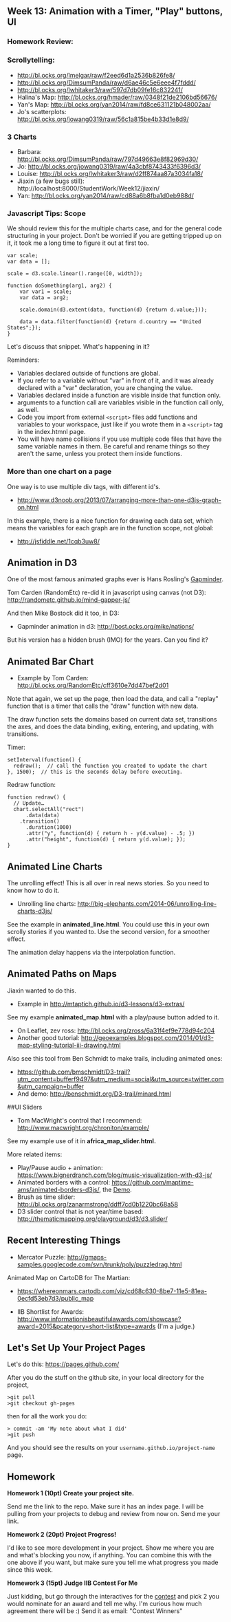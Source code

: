 
## Week 13: Animation with a Timer, "Play" buttons, UI


### Homework Review:

### Scrollytelling:

* http://bl.ocks.org/lmelgar/raw/f2eed6d1a2536b826fe8/
* http://bl.ocks.org/DimsumPanda/raw/d6ae46c5e6eee4f7fddd/
* http://bl.ocks.org/lwhitaker3/raw/597d7db09fe16c832241/
* Halina's Map: http://bl.ocks.org/hmader/raw/0348f21de2106bd56676/
* Yan's Map: http://bl.ocks.org/yan2014/raw/fd8ce631121b048002aa/
* Jo's scatterplots: http://bl.ocks.org/jowang0319/raw/56c1a815be4b33d1e8d9/


### 3 Charts

* Barbara: http://bl.ocks.org/DimsumPanda/raw/797d49663e8f82969d30/
* Jo: http://bl.ocks.org/jowang0319/raw/4a3cbf8743433f6396d3/
* Louise: http://bl.ocks.org/lwhitaker3/raw/d2ff874aa87a3034fa18/
* Jiaxin (a few bugs still): http://localhost:8000/StudentWork/Week12/jiaxin/
* Yan: http://bl.ocks.org/yan2014/raw/cd88a6b8fba1d0eb988d/


### Javascript Tips: Scope


We should review this for the multiple charts case, and for the general code structuring in your project.  Don't be worried if you are getting tripped up on it, it took me a long time to figure it out at first too.

````
var scale;
var data = [];

scale = d3.scale.linear().range([0, width]);

function doSomething(arg1, arg2) {
    var var1 = scale;
    var data = arg2;

    scale.domain(d3.extent(data, function(d) {return d.value;}));

    data = data.filter(function(d) {return d.country == "United States";});
}

````

Let's discuss that snippet. What's happening in it?

Reminders:

* Variables declared outside of functions are global.
* If you refer to a variable without "var" in front of it, and it was already declared with a "var" declaration, you are changing the value.
* Variables declared inside a function are visible inside that function only.
* arguments to a function call are variables visible in the function call only, as well.
* Code you import from external `<script>` files add functions and variables to your workspace, just like if you wrote them in a `<script>` tag in the index.htmnl page.
* You will have name collisions if you use multiple code files that have the same variable names in them.  Be careful and rename things so they aren't the same, unless you protect them inside functions.


### More than one chart on a page

One way is to use multiple div tags, with different id's.

* http://www.d3noob.org/2013/07/arranging-more-than-one-d3js-graph-on.html

In this example, there is a nice function for drawing each data set, which means the variables for each graph are in the function scope, not global:

* http://jsfiddle.net/1cqb3uw8/


## Animation in D3

One of the most famous animated graphs ever is Hans Rosling's [Gapminder](http://www.gapminder.org/world/#$majorMode=chart$is;shi=t;ly=2003;lb=f;il=t;fs=11;al=30;stl=t;st=t;nsl=t;se=t$wst;tts=C$ts;sp=5.59290322580644;ti=2013$zpv;v=0$inc_x;mmid=XCOORDS;iid=phAwcNAVuyj1jiMAkmq1iMg;by=ind$inc_y;mmid=YCOORDS;iid=phAwcNAVuyj2tPLxKvvnNPA;by=ind$inc_s;uniValue=8.21;iid=phAwcNAVuyj0XOoBL_n5tAQ;by=ind$inc_c;uniValue=255;gid=CATID0;by=grp$map_x;scale=log;dataMin=194;dataMax=96846$map_y;scale=lin;dataMin=23;dataMax=86$map_s;sma=49;smi=2.65$cd;bd=0$inds=;example=75).

Tom Carden (RandomEtc) re-did it in javascript using canvas (not D3):
http://randometc.github.io/mind-gapper-js/

And then Mike Bostock did it too, in D3:

* Gapminder animation in d3: http://bost.ocks.org/mike/nations/

But his version has a hidden brush (IMO) for the years. Can you find it?


## Animated Bar Chart

* Example by Tom Carden: http://bl.ocks.org/RandomEtc/cff3610e7dd47bef2d01

Note that again, we set up the page, then load the data, and call a "replay" function that is a timer that calls the "draw" function with new data.

The draw function sets the domains based on current data set, transitions the axes, and does the data binding, exiting, entering, and updating, with transitions.

Timer:

````
setInterval(function() {
  redraw();  // call the function you created to update the chart
}, 1500);  // this is the seconds delay before executing.
````

Redraw function:

````
function redraw() {
  // Update…
  chart.selectAll("rect")
      .data(data)
    .transition()
      .duration(1000)
      .attr("y", function(d) { return h - y(d.value) - .5; })
      .attr("height", function(d) { return y(d.value); });
}
````

## Animated Line Charts

The unrolling effect!  This is all over in real news stories.  So you need to know how to do it.

* Unrolling line charts: http://big-elephants.com/2014-06/unrolling-line-charts-d3js/

See the example in **animated_line.html**.  You could use this in your own scrolly stories if you wanted to.  Use the second version, for a smoother effect.

The animation delay happens via the interpolation function.



## Animated Paths on Maps

Jiaxin wanted to do this.

* Example in http://mtaptich.github.io/d3-lessons/d3-extras/

See my example **animated_map.html** with a play/pause button added to it.


* On Leaflet, zev ross: http://bl.ocks.org/zross/6a31f4ef9e778d94c204
* Another good tutorial: http://geoexamples.blogspot.com/2014/01/d3-map-styling-tutorial-iii-drawing.html

Also see this tool from Ben Schmidt to make trails, including animated ones:

* https://github.com/bmschmidt/D3-trail?utm_content=bufferf9497&utm_medium=social&utm_source=twitter.com&utm_campaign=buffer
* And demo: http://benschmidt.org/D3-trail/minard.html



##UI Sliders

* Tom MacWright's control that I recommend: http://www.macwright.org/chroniton/example/

See my example use of it in **africa_map_slider.html.**


More related items:

* Play/Pause audio + animation: https://www.bignerdranch.com/blog/music-visualization-with-d3-js/
* Animated borders with a control: https://github.com/maptime-ams/animated-borders-d3js/, the [Demo](http://maptime-ams.github.io/animated-borders-d3js/tutorial/13/).
* Brush as time slider: http://bl.ocks.org/zanarmstrong/ddff7cd0b1220bc68a58
* D3 slider control that is not year/time based: http://thematicmapping.org/playground/d3/d3.slider/


## Recent Interesting Things

* Mercator Puzzle: http://gmaps-samples.googlecode.com/svn/trunk/poly/puzzledrag.html

Animated Map on CartoDB for The Martian:

* https://whereonmars.cartodb.com/viz/cd68c630-8be7-11e5-81ea-0ecfd53eb7d3/public_map

* IIB Shortlist for Awards: http://www.informationisbeautifulawards.com/showcase?award=2015&pcategory=short-list&type=awards (I'm a judge.)


## Let's Set Up Your Project Pages

Let's do this:
https://pages.github.com/

After you do the stuff on the github site, in your local directory for the project,

````
>git pull
>git checkout gh-pages
````

then for all the work you do:

````
> commit -am 'My note about what I did'
>git push
````

And you should see the results on your `username.github.io/project-name` page.


## Homework

**Homework 1 (10pt) Create your project site.**

Send me the link to the repo. Make sure it has an index page.  I will be pulling from your projects to debug and review from now on.  Send me your link.

**Homework 2 (20pt) Project Progress!**

I'd like to see more development in your project.  Show me where you are and what's blocking you now, if anything.  You can combine this with the one above if you want, but make sure you tell me what progress you made since this week.

**Homework 3 (15pt) Judge IIB Contest For Me**

Just kidding, but go through the interactives for the [contest](http://www.informationisbeautifulawards.com/showcase?award=2015&pcategory=short-list&type=awards) and pick 2 you would nominate for an award and tell me why. I'm curious how much agreement there will be :)  Send it as email: "Contest Winners"




